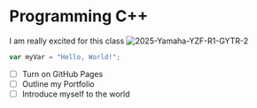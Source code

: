 # Programming C++

I am really excited for this class
![2025-Yamaha-YZF-R1-GYTR-2](https://github.com/user-attachments/assets/9d21b6b8-34a8-4049-a75a-3456a3b41eb4)
``` javascript
var myVar = "Hello, World!";
```

- [ ] Turn on GitHub Pages
- [ ] Outline my Portfolio
- [ ] Introduce myself to the world
